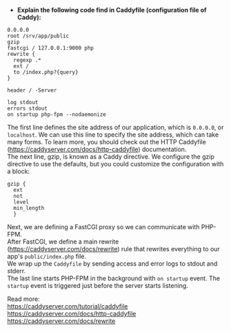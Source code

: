 - **Explain the following code find in Caddyfile (configuration file of Caddy):**  
```
0.0.0.0
root /srv/app/public
gzip
fastcgi / 127.0.0.1:9000 php
rewrite {
  regexp .*
  ext /
  to /index.php?{query}
}

header / -Server

log stdout
errors stdout
on startup php-fpm --nodaemonize
```
The first line defines the site address of our application, which is `0.0.0.0`, or `localhost`. We can use this line to specify the site address, which can take many forms. To learn
more, you should check out the HTTP Caddyfile (https://caddyserver.com/docs/http-caddyfile) documentation.  
The next line, gzip, is known as a Caddy directive. We configure the gzip directive to use the defaults, but you could customize the configuration with a block:
```
gzip {
  ext
  not
  level
  min_length
  }
```
Next, we are defining a FastCGI proxy so we can communicate with PHP-FPM.  
After FastCGI, we define a main rewrite (https://caddyserver.com/docs/rewrite) rule that rewrites everything to our app's `public/index.php` file.  
We wrap up the `Caddyfile` by sending access and error logs to stdout and stderr.  
The last line starts PHP-FPM in the background with `on startup` event. The `startup` event is triggered just before the server starts listening.  

Read more:  
https://caddyserver.com/tutorial/caddyfile  
https://caddyserver.com/docs/http-caddyfile  
https://caddyserver.com/docs/rewrite  
